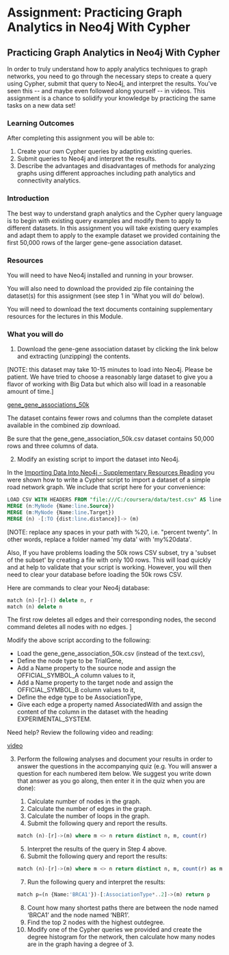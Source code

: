 # Assignment: Practicing Graph Analytics in Neo4j With Cypher

## Practicing Graph Analytics in Neo4j With Cypher

In order to truly understand how to apply analytics techniques to graph networks, you need to go through the necessary steps to create a query using Cypher, submit that query to Neo4j, and interpret the results.  You've seen this -- and maybe even followed along yourself -- in videos.  This assignment is a chance to solidify your knowledge by practicing the same tasks on a new data set!

### Learning Outcomes

After completing this assignment you will be able to:

1. Create your own Cypher queries by adapting existing queries.
2. Submit queries to Neo4j and interpret the results. 
3. Describe the advantages and disadvantages of methods for analyzing graphs using different approaches including path analytics and connectivity analytics.

### Introduction

The best way to understand graph analytics and the Cypher query language is to begin with existing query examples and modify them to apply to different datasets. In this assignment you will take existing query examples and adapt them to apply to the example dataset we provided containing the first 50,000 rows of the larger gene-gene association dataset. 

### Resources

You will need to have Neo4j installed and running in your browser. 

You will also need to download the provided zip file containing the dataset(s) for this assignment (see step 1 in 'What you will do' below). 

You will need to download the text documents containing supplementary resources for the lectures in this Module. 

### What you will do

1. Download the gene-gene association dataset by clicking the link below and extracting (unzipping) the contents.  

[NOTE: this dataset may take 10-15 minutes to load into Neo4j. Please be patient. We have tried to choose a reasonably large dataset to give you a flavor of working with Big Data but which also will load in a reasonable amount of time.]

[gene_gene_associations_50k](https://d3c33hcgiwev3.cloudfront.net/_3245dc052f924dea8cd43c37b7633101_gene_gene_associations_50k.zip?Expires=1706832000&Signature=anTF1DiSG~-OrZdxvr24ahDzEs7wbGYxjrjEK5p6gK6jVqEeD8LPcauuOCX24v0~yEzpEESvrN5stMXq8-ynTAhrbssz-fNAFQb8MYPfMkzGBoHsw~NtHC3Jf4xSEcg7qcJaxYFnpOcGXZdFrp5c4gq8Msnzur5Grf7g1uWvTrc_&Key-Pair-Id=APKAJLTNE6QMUY6HBC5A)

The dataset contains fewer rows and columns than the complete dataset available in the combined zip download. 

Be sure that the gene_gene_association_50k.csv dataset contains 50,000 rows and three columns of data. 

2. Modify an existing script to import the dataset into Neo4j. 

In the [Importing Data Into Neo4j - Supplementary Resources Reading](https://www.coursera.org/learn/graph-analytics/supplement/kQRRE/importing-data-into-neo4j-supplementary-resources) you were shown how to write a Cypher script to import a dataset of a simple road network graph. We include that script here for your convenience:

```SQL
LOAD CSV WITH HEADERS FROM "file:///C:/coursera/data/test.csv" AS line
MERGE (n:MyNode {Name:line.Source})
MERGE (m:MyNode {Name:line.Target})
MERGE (n) -[:TO {dist:line.distance}]-> (m)
```

[NOTE: replace any spaces in your path with %20, i.e. "percent twenty". In other words, replace a folder named 'my data' with 'my%20data'.

Also, If you have problems loading the 50k rows CSV subset, try a 'subset of the subset' by creating a file with only 100 rows. This will load quickly and at help to validate that your script is working. However, you will then need to clear your database before loading the 50k rows CSV. 

Here are commands to clear your Neo4j database: 

```SQL
match (n)-[r]-() delete n, r
match (n) delete n
```

The first row deletes all edges and their corresponding nodes, the second command deletes all nodes with no edges. ]

Modify the above script according to the following:

- Load the gene_gene_association_50k.csv (instead of the text.csv),
- Define the node type to be TrialGene,
- Add a Name property to the source node and assign the OFFICIAL_SYMBOL_A column values to it,
- Add a Name property to the target node and assign the OFFICIAL_SYMBOL_B column values to it,
- Define the edge type to be AssociationType, 
- Give each edge a property named AssociatedWith and assign the content of the column in the dataset with the heading EXPERIMENTAL_SYSTEM.

Need help? Review the following video and reading:

[video](https://d3c33hcgiwev3.cloudfront.net/_cae5b440e6cfae135337b589d2c43b44_module3_lesson1_lecture4_importing_data_into_neo4j.mp4?Expires=1706832000&Signature=EyZuyb2Wcuqdchuk1uoU-s4rBynGHZAtJisMPu~Iu2zj0CpvnOoQCwkoPYFn-2sIUFyNHcJSdgjwFv8koKBByR3twu6HHQ~bH-tL--GzmqXXgFXAEM4VFJHt5hLIMUEru2JgpMkaY~V06G9fp9Uebbzo5HNbPGxGlix9~-ZZ6u4_&Key-Pair-Id=APKAJLTNE6QMUY6HBC5A)
   
3. Perform the following analyses and document your results in order to answer the questions in the accompanying quiz (e.g. You will answer a question for each numbered item below. We suggest you write down that answer as you go along, then enter it in the quiz when you are done):

    1. Calculate number of nodes in the graph.
    2. Calculate the number of edges in the graph.
    3. Calculate the number of loops in the graph.
    4. Submit the following query and report the results.

    ```SQL
    match (n)-[r]->(m) where m <> n return distinct n, m, count(r)
    ```

    5. Interpret the results of the query in Step 4 above.
    6. Submit the following query and report the results:

    ```SQL
    match (n)-[r]->(m) where m <> n return distinct n, m, count(r) as myCount order by myCount desc limit 1
    ```

    7. Run the following query and interpret the results:

    ```SQL
    match p=(n {Name:'BRCA1'})-[:AssociationType*..2]->(m) return p
    ```

    8. Count how many shortest paths there are between the node named ‘BRCA1’ and the node named ‘NBR1’. 
    9. Find the top 2 nodes with the highest outdegree.
    10. Modify one of the Cypher queries we provided and create the degree histogram for the network, then calculate how many nodes are in the graph having a degree of 3.